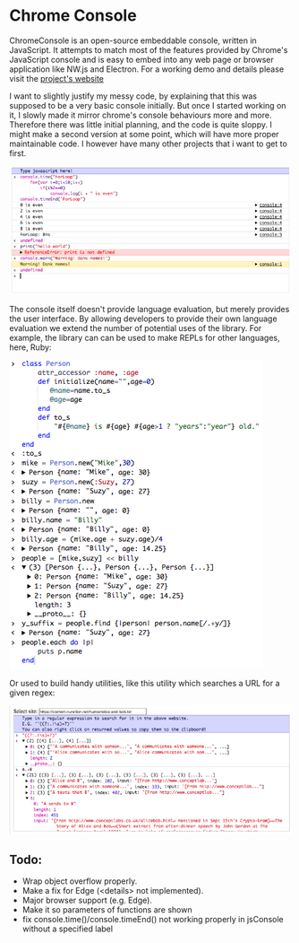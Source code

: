 # Chrome Console
ChromeConsole is an open-source embeddable console, written in JavaScript. It attempts to match most of the features provided by Chrome's JavaScript console and is easy to embed into any web page or browser application like NW.js and Electron.
For a working demo and details please visit the [project's website](https://tarvk.github.io/chromeConsole/About.html)

I want to slightly justify my messy code, by explaining that this was supposed to be a very basic console initially. But once I started working on it, I slowly made it mirror chrome's console behaviours more and more. Therefore there was little initial planning, and the code is quite sloppy. I might make a second version at some point, which will have more proper maintainable code. I however have many other projects that i want to get to first. 

![JavaScript Console](./docs/readme/JavaScriptConsole.png)

The console itself doesn't provide language evaluation, but merely provides the user interface. By allowing developers to provide their own language evaluation we extend the number of potential uses of the library. For example, the library can can be used to make REPLs for other languages, here, Ruby:

![Ruby Console](./docs/readme/RubyConsole.png)

Or used to build handy utilities, like this utility which searches a URL for a given regex:

![RegEx Text Parser](./docs/readme/RegexConsole.png)

## Todo:
* Wrap object overflow properly.
* Make a fix for Edge (\<details\> not implemented).
* Major browser support (e.g. Edge).
* Make it so parameters of functions are shown
* fix console.time()/console.timeEnd() not working properly in jsConsole without a specified label
